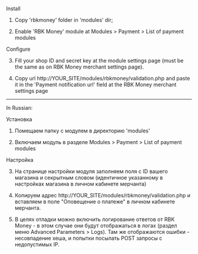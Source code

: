 Install

1. Copy 'rbkmoney' folder in 'modules' dir;

2. Enable 'RBK Money' module at Modules > Payment > List of payment modules


Configure

3. Fill your shop ID and secret key at the module settings page (must be the same as on RBK Money merchant settings page).

4. Copy url http://YOUR_SITE/modules/rbkmoney/validation.php and paste it in the 'Payment notification url' field  at the RBK Money merchant settings page

------------------------------------
In Russian:

Установка

1. Помещаем папку с модулем в директорию 'modules'

2. Включаем модуль в разделе Modules > Payment > List of payment modules


Настройка

3. На странице настройки модуля заполняем поля с ID вашего магазина и секрытным словом (идентичное указанному в настройках магазина в личном кабинете мерчанта)

4. Копируем адрес http://YOUR_SITE/modules/rbkmoney/validation.php и вставляем в поле "Оповещение о платеже" в личном кабинете мерчанта.

5. В целях отладки можно включить логирование ответов от RBK Money - в этом случае они будут отображаться в логах (раздел меню Advanced Parameters > Logs). Там же отображаются ошибки - несовпадение хеша, и попытки посылать POST запросы с недопустимых IP.

